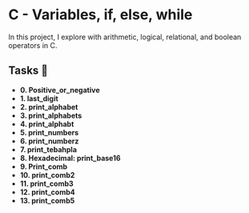 # C - Variables, if, else, while

In this project, I explore with arithmetic, logical, relational, and boolean
operators in C.
## Tasks :page_with_curl:

* **0. Positive_or_negative**
* **1. last_digit**
* **2. print_alphabet**
* **3. print_alphabets**
* **4. print_alphabt**
* **5. print_numbers**
* **6. print_numberz**
* **7. print_tebahpla**
* **8. Hexadecimal: print_base16**
* **9. Print_comb**
* **10. print_comb2**
* **11. print_comb3**
* **12. print_comb4**
* **13. print_comb5**
